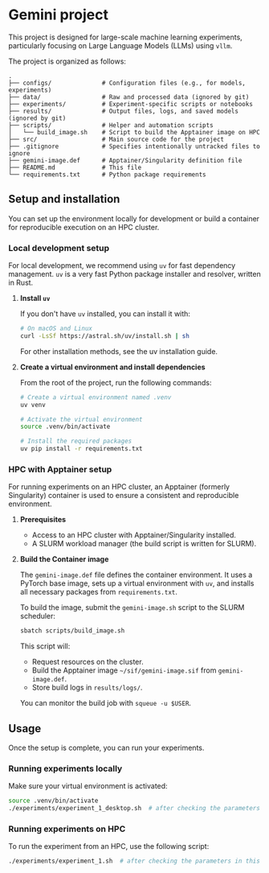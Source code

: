 # Gemini project

This project is designed for large-scale machine learning experiments, particularly focusing on Large Language Models (LLMs) using `vllm`.

The project is organized as follows:

```
.
├── configs/              # Configuration files (e.g., for models, experiments)
├── data/                 # Raw and processed data (ignored by git)
├── experiments/          # Experiment-specific scripts or notebooks
├── results/              # Output files, logs, and saved models (ignored by git)
├── scripts/              # Helper and automation scripts
│   └── build_image.sh    # Script to build the Apptainer image on HPC
├── src/                  # Main source code for the project
├── .gitignore            # Specifies intentionally untracked files to ignore
├── gemini-image.def      # Apptainer/Singularity definition file
├── README.md             # This file
└── requirements.txt      # Python package requirements
```

## Setup and installation

You can set up the environment locally for development or build a container for reproducible execution on an HPC cluster.

### Local development setup

For local development, we recommend using `uv` for fast dependency management. `uv` is a very fast Python package installer and resolver, written in Rust.

1.  **Install `uv`**

    If you don't have `uv` installed, you can install it with:
    ```bash
    # On macOS and Linux
    curl -LsSf https://astral.sh/uv/install.sh | sh
    ```
    For other installation methods, see the uv installation guide.

2.  **Create a virtual environment and install dependencies**

    From the root of the project, run the following commands:
    ```bash
    # Create a virtual environment named .venv
    uv venv

    # Activate the virtual environment
    source .venv/bin/activate

    # Install the required packages
    uv pip install -r requirements.txt
    ```

### HPC with Apptainer setup

For running experiments on an HPC cluster, an Apptainer (formerly Singularity) container is used to ensure a consistent and reproducible environment.

1.  **Prerequisites**

    -   Access to an HPC cluster with Apptainer/Singularity installed.
    -   A SLURM workload manager (the build script is written for SLURM).

2.  **Build the Container image**

    The `gemini-image.def` file defines the container environment. It uses a PyTorch base image, sets up a virtual environment with `uv`, and installs all necessary packages from `requirements.txt`.

    To build the image, submit the `gemini-image.sh` script to the SLURM scheduler:

    ```bash
    sbatch scripts/build_image.sh
    ```

    This script will:
    -   Request resources on the cluster.
    -   Build the Apptainer image `~/sif/gemini-image.sif` from `gemini-image.def`.
    -   Store build logs in `results/logs/`.

    You can monitor the build job with `squeue -u $USER`.

## Usage

Once the setup is complete, you can run your experiments.

### Running experiments locally

Make sure your virtual environment is activated:
```bash
source .venv/bin/activate
./experiments/experiment_1_desktop.sh  # after checking the parameters in this file
```

### Running experiments on HPC

To run the experiment from an HPC, use the following script:
```bash
./experiments/experiment_1.sh  # after checking the parameters in this file
```
